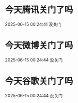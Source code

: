 # 今天腾讯关门了吗

2025-06-15 00:24:41 没关门

# 今天微博关门了吗

2025-06-15 00:24:44 没关门

# 今天谷歌关门了吗

2025-06-15 00:24:44 没关门

